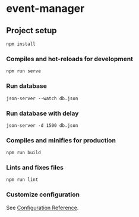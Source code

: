 # event-manager

## Project setup
```
npm install
```

### Compiles and hot-reloads for development
```
npm run serve
```

### Run database
```
json-server --watch db.json
```

### Run database with delay
```
json-server -d 1500 db.json
```

### Compiles and minifies for production
```
npm run build
```

### Lints and fixes files
```
npm run lint
```

### Customize configuration
See [Configuration Reference](https://cli.vuejs.org/config/).
